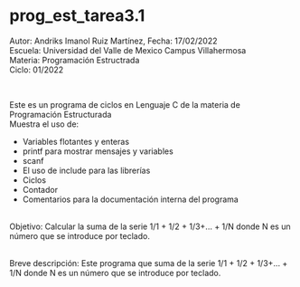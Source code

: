 # prog_est_tarea3.1
<p>Autor: Andriks Imanol Ruiz Martínez, Fecha: 17/02/2022 <br>
Escuela: Universidad del Valle de Mexico Campus Villahermosa <br>
Materia: Programación Estructrada <br>
Ciclo: 01/2022</p>
<br>
<p>Este es un programa de ciclos en Lenguaje C de la materia de Programación Estructurada<br>
Muestra el uso de:
  <ul>
    <li>Variables flotantes y enteras</li>
    <li>printf para mostrar mensajes y variables</li>
    <li>scanf</li>
    <li>El uso de include para las librerías</li>
    <li>Ciclos</li>
    <li>Contador</li>
    <li>Comentarios para la documentación interna del programa</li>
    </ul>
    </p>
<br>
Objetivo: Calcular la suma de la serie 1/1 + 1/2 + 1/3+... + 1/N donde N es un número que se introduce por teclado.
<br>
<br>
<p>Breve descripción: 
Este programa que suma de la serie 1/1 + 1/2 + 1/3+... + 1/N donde N es un número que se introduce por teclado. 
</p>
